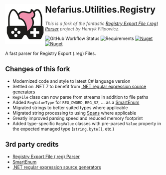 # <img src="assets/NSS-128x128.png" align="left" />Nefarius.Utilities.Registry

> *This is a fork of the fantastic [Registry Export File (.reg) Parser](https://www.codeproject.com/Tips/125573/Registry-Export-File-reg-Parser) project by Henryk Filipowicz.*

![GitHub Workflow Status](https://img.shields.io/github/actions/workflow/status/nefarius/Nefarius.Utilities.Registry/build.yml) ![Requirements](https://img.shields.io/badge/Requires-.NET%207-blue.svg) [![Nuget](https://img.shields.io/nuget/v/Nefarius.Utilities.Registry)](https://www.nuget.org/packages/Nefarius.Utilities.Registry/) [![Nuget](https://img.shields.io/nuget/dt/Nefarius.Utilities.Registry)](https://www.nuget.org/packages/Nefarius.Utilities.Registry/)

A fast parser for Registry Export (.reg) Files.

## Changes of this fork

- Modernized code and style to latest C# language version
- Settled on .NET 7 to benefit from [.NET regular expression source generators](https://learn.microsoft.com/en-us/dotnet/standard/base-types/regular-expression-source-generators)
- `RegFile` class can now parse from streams in addition to file paths
- Added `RegValueType` for `REG_DWORD`, `REG_SZ`, ... as a [SmartEnum](https://github.com/ardalis/SmartEnum)
- Migrated strings to better suited types where applicable
- Migrated string processing to using [Spans](https://learn.microsoft.com/en-us/dotnet/api/system.span-1?view=net-7.0) where applicable
- Greatly improved parsing speed and reduced memory footprint
- Added type-specific `RegValue` classes with pre-parsed `Value` property in the expected managed type (`string`, `byte[]`, etc.)
<!--
## Documentation

[Link to API docs](docs/index.md).

### Generating documentation

- `dotnet publish -c Release`
- `dotnet tool install -g XMLDoc2Markdown`
- `xmldoc2md .\bin\net7.0\publish\Ardalis.SmartEnum.dll .\docs\`
-->
## 3rd party credits

- [Registry Export File (.reg) Parser](https://www.codeproject.com/Tips/125573/Registry-Export-File-reg-Parser)
- [SmartEnum](https://github.com/ardalis/SmartEnum)
- [.NET regular expression source generators](https://learn.microsoft.com/en-us/dotnet/standard/base-types/regular-expression-source-generators)
